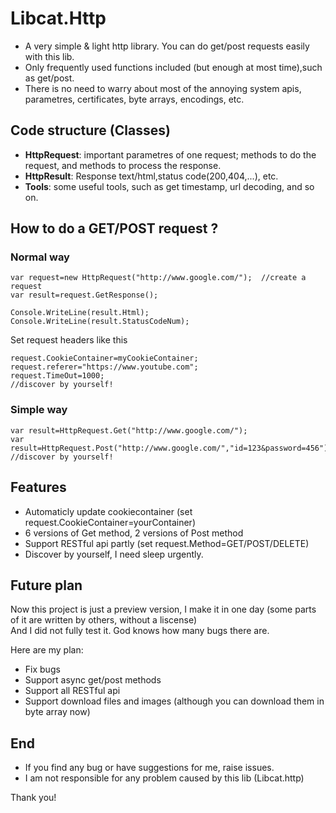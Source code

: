 # Libcat.Http
- A very simple & light http library. You can do get/post requests easily with this lib.
- Only frequently used functions included (but enough at most time),such as get/post.
- There is no need to warry about most of the annoying system apis, parametres, certificates, byte arrays, encodings, etc.

## Code structure (Classes)
- **HttpRequest**: important parametres of one request; methods to do the request, and methods to process the response.
- **HttpResult**: Response text/html,status code(200,404,...), etc.
- **Tools**: some useful tools, such as get timestamp, url decoding, and so on.

## How to do a GET/POST request ?
### Normal way
```
var request=new HttpRequest("http://www.google.com/");  //create a request
var result=request.GetResponse();

Console.WriteLine(result.Html);
Console.WriteLine(result.StatusCodeNum);
```

Set request headers like this
```
request.CookieContainer=myCookieContainer;
request.referer="https://www.youtube.com";
request.TimeOut=1000;
//discover by yourself!
```

### Simple way
```
var result=HttpRequest.Get("http://www.google.com/");
var result=HttpRequest.Post("http://www.google.com/","id=123&password=456");
//discover by yourself!
```

## Features
- Automaticly update cookiecontainer (set request.CookieContainer=yourContainer)
- 6 versions of Get method, 2 versions of Post method
- Support RESTful api partly (set request.Method=GET/POST/DELETE)
- Discover by yourself, I need sleep urgently.

## Future plan
Now this project is just a preview version, I make it in one day (some parts of it are written by others, without a liscense)  
And I did not fully test it. God knows how many bugs there are.  
  
Here are my plan:  
- Fix bugs
- Support async get/post methods
- Support all RESTful api
- Support download files and images (although you can download them in byte array now)

## End
- If you find any bug or have suggestions for me, raise issues.  
- I am not responsible for any problem caused by this lib (Libcat.http)  

Thank you! 